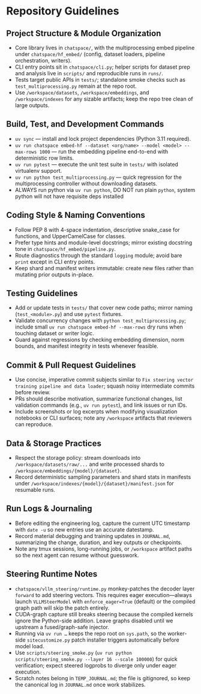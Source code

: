 # Repository Guidelines

## Project Structure & Module Organization
- Core library lives in `chatspace/`, with the multiprocessing embed pipeline under `chatspace/hf_embed/` (config, dataset loaders, pipeline orchestration, writers).
- CLI entry points sit in `chatspace/cli.py`; helper scripts for dataset prep and analysis live in `scripts/` and reproducible runs in `runs/`.
- Tests target public APIs in `tests/`; standalone smoke checks such as `test_multiprocessing.py` remain at the repo root.
- Use `/workspace/datasets`, `/workspace/embeddings`, and `/workspace/indexes` for any sizable artifacts; keep the repo tree clean of large outputs.

## Build, Test, and Development Commands
- `uv sync` — install and lock project dependencies (Python 3.11 required).
- `uv run chatspace embed-hf --dataset <org/name> --model <model> --max-rows 1000` — run the embedding pipeline end-to-end with deterministic row limits.
- `uv run pytest` — execute the unit test suite in `tests/` with isolated virtualenv support.
- `uv run python test_multiprocessing.py` — quick regression for the multiprocessing controller without downloading datasets.
- ALWAYS run python via `uv run python`, DO NOT run plain `python`, system python will not have requisite deps installed

## Coding Style & Naming Conventions
- Follow PEP 8 with 4-space indentation, descriptive snake_case for functions, and UpperCamelCase for classes.
- Prefer type hints and module-level docstrings; mirror existing docstring tone in `chatspace/hf_embed/pipeline.py`.
- Route diagnostics through the standard `logging` module; avoid bare `print` except in CLI entry points.
- Keep shard and manifest writers immutable: create new files rather than mutating prior outputs in-place.

## Testing Guidelines
- Add or update tests in `tests/` that cover new code paths; mirror naming (`test_<module>.py`) and use `pytest` fixtures.
- Validate concurrency changes with `python test_multiprocessing.py`; include small `uv run chatspace embed-hf --max-rows` dry runs when touching dataset or writer logic.
- Guard against regressions by checking embedding dimension, norm bounds, and manifest integrity in tests whenever feasible.

## Commit & Pull Request Guidelines
- Use concise, imperative commit subjects similar to `Fix steering vector training pipeline and data loader`; squash noisy intermediate commits before review.
- PRs should describe motivation, summarize functional changes, list validation commands (e.g., `uv run pytest`), and link issues or run IDs.
- Include screenshots or log excerpts when modifying visualization notebooks or CLI surfaces; note any `/workspace` artifacts that reviewers can reproduce.

## Data & Storage Practices
- Respect the storage policy: stream downloads into `/workspace/datasets/raw/...` and write processed shards to `/workspace/embeddings/{model}/{dataset}`.
- Record deterministic sampling parameters and shard stats in manifests under `/workspace/indexes/{model}/{dataset}/manifest.json` for resumable runs.

## Run Logs & Journaling
- Before editing the engineering log, capture the current UTC timestamp with `date -u` so new entries use an accurate datestamp.
- Record material debugging and training updates in `JOURNAL.md`, summarizing the change, duration, and key outputs or checkpoints.
- Note any tmux sessions, long-running jobs, or `/workspace` artifact paths so the next agent can resume without guesswork.

## Steering Runtime Notes
- `chatspace/vllm_steering/runtime.py` monkey-patches the decoder layer `forward` to add steering vectors. This requires eager execution—always launch `VLLMSteerModel` with `enforce_eager=True` (default) or the compiled graph path will skip the patch entirely.
- CUDA-graph capture still breaks steering because the compiled kernels ignore the Python-side addition. Leave graphs disabled until we upstream a fused/graph-safe injector.
- Running via `uv run …` keeps the repo root on `sys.path`, so the worker-side `sitecustomize.py` patch installer triggers automatically before model load.
- Use `scripts/steering_smoke.py` (`uv run python scripts/steering_smoke.py --layer 16 --scale 100000`) for quick verification; expect steered logprobs to diverge only under eager execution.
- Scratch notes belong in `TEMP_JOURNAL.md`; the file is gitignored, so keep the canonical log in `JOURNAL.md` once work stabilizes.
